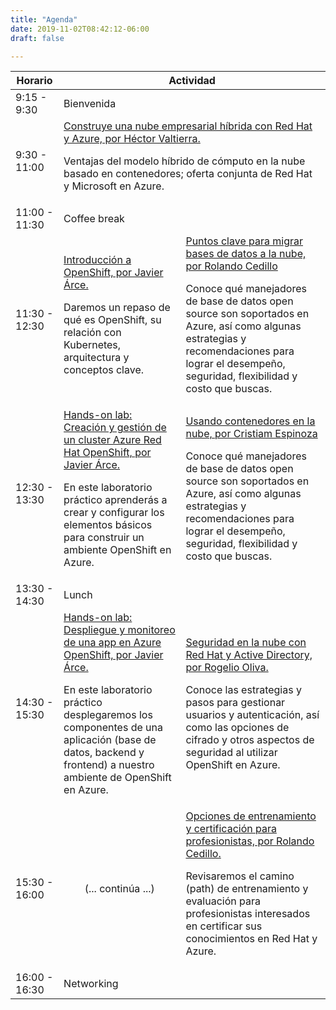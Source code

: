 ```yaml
---
title: "Agenda"
date: 2019-11-02T08:42:12-06:00
draft: false

---
```



<table class="schedule">
<thead>
    <tr>
        <th>Horario</th>
        <th colspan="2">Actividad</th>
    </tr>
</thead>
<tbody>
    <tr>
        <td class="horario">9:15 - 9:30</td>
        <td class="keynote" colspan="2">
            Bienvenida
        </td>
    </tr>
    <tr>
        <td class="horario">9:30 - 11:00</td>
        <td class="keynote" colspan="2">
            <a data-toggle="collapse" href="#k1">Construye una nube empresarial híbrida con Red Hat y Azure, por Héctor Valtierra.</a>
            <p id="k1" class="collapse">Ventajas del modelo híbrido de cómputo en la nube basado en contenedores; oferta conjunta de Red Hat y Microsoft en Azure.</p>
        </td>
    </tr>
    <tr>
        <td class="horario">11:00 - 11:30</td>
        <td class="break" colspan="2">
            Coffee break
        </td>
    </tr>
    <tr>
        <td class="horario">11:30 - 12:30</td>
        <td class="sesion">
            <a data-toggle="collapse" href="#a1">Introducción a OpenShift, por Javier Árce.</a>
            <p id="a1" class="collapse">Daremos un repaso de qué es OpenShift, su relación con Kubernetes, arquitectura y conceptos clave.</p>
        </td>
        <td class="sesion">
            <a data-toggle="collapse" href="#b1">Puntos clave para migrar bases de datos a la nube, por Rolando Cedillo</a>
            <p id="b1" class="collapse">Conoce qué manejadores de base de datos open source son soportados en Azure, así como algunas estrategias y recomendaciones para lograr el desempeño, seguridad, flexibilidad y costo que buscas.</p>
        </td>
    </tr>
    <tr>
        <td class="horario">12:30 - 13:30</td>
        <td class="sesion">
            <a data-toggle="collapse" href="#a2">Hands-on lab: Creación y gestión de un cluster Azure Red Hat OpenShift, por Javier Árce.</a>
            <p id="a2" class="collapse">En este laboratorio práctico aprenderás a crear y configurar los elementos básicos para construir un ambiente OpenShift en Azure.</p>
        </td>
        <td class="sesion">
            <a data-toggle="collapse" href="#b2">Usando contenedores en la nube, por Cristiam Espinoza</a>
            <p id="b2" class="collapse">Conoce qué manejadores de base de datos open source son soportados en Azure, así como algunas estrategias y recomendaciones para lograr el desempeño, seguridad, flexibilidad y costo que buscas.</p>
        </td>
    </tr>
    <tr>
        <td class="horario">13:30 - 14:30</td>
        <td class="break" colspan="2">
            Lunch
        </td>
    </tr>
    <tr>
        <td class="horario">14:30 - 15:30</td>
        <td class="sesion">
            <a data-toggle="collapse" href="#a3">Hands-on lab: Despliegue y monitoreo de una app en Azure OpenShift, por Javier Árce.</a>
            <p id="a3" class="collapse">En este laboratorio práctico desplegaremos los componentes de una aplicación (base de datos, backend y frontend) a nuestro ambiente de OpenShift en Azure.</p>
        </td>
        <td class="sesion">
            <a data-toggle="collapse" href="#b3">Seguridad en la nube con Red Hat y Active Directory, por Rogelio Oliva.</a>
            <p id="b3" class="collapse">Conoce las estrategias y pasos para gestionar usuarios y autenticación, así como las opciones de cifrado y otros aspectos de seguridad al utilizar OpenShift en Azure.</p>
        </td>
    </tr>
    <tr>
        <td class="horario">15:30 - 16:00</td>
        <td class="sesion" style="text-align: center;">(... continúa ...)
        </td>
        <td class="sesion">
            <a data-toggle="collapse" href="#b4">Opciones de entrenamiento y certificación para profesionistas, por Rolando Cedillo.</a>
            <p id="b4" class="collapse">Revisaremos el camino (path) de entrenamiento y evaluación para profesionistas interesados en certificar sus conocimientos en Red Hat y Azure.</p>
        </td>
    </tr>
    <tr>
        <td class="horario">16:00 - 16:30</td>
        <td class="break" colspan="2">
            Networking
        </td>
    </tr>
</tbody>    
</table>   

<br />
<br />
